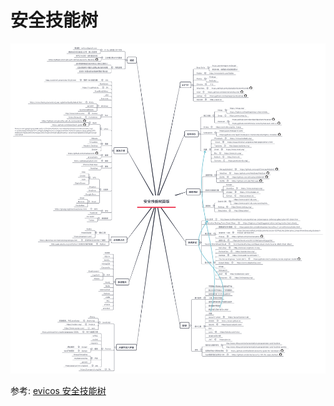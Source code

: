 # 安全技能树

![安全技能树简版](./images/安全技能树.jpg)


参考:
[evicos 安全技能树](https://evilcos.me/security_skill_tree_basic/index.html)

